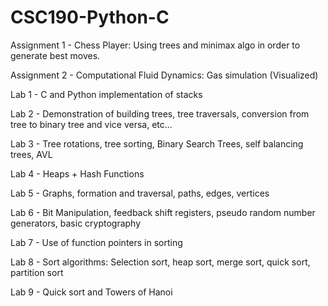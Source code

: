 # CSC190-Python-C

Assignment 1 - Chess Player: Using trees and minimax algo in order to generate best moves.

Assignment 2 - Computational Fluid Dynamics: Gas simulation (Visualized)


Lab 1 - C and Python implementation of stacks

Lab 2 - Demonstration of building trees, tree traversals, conversion from tree to binary tree and vice versa, etc...

Lab 3 - Tree rotations, tree sorting, Binary Search Trees, self balancing trees, AVL

Lab 4 - Heaps + Hash Functions

Lab 5 - Graphs, formation and traversal, paths, edges, vertices

Lab 6 - Bit Manipulation, feedback shift registers, pseudo random number generators, basic cryptography

Lab 7 - Use of function pointers in sorting 

Lab 8 - Sort algorithms: Selection sort, heap sort, merge sort, quick sort, partition sort

Lab 9 - Quick sort and Towers of Hanoi 
